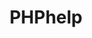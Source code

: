 ---
title: PHPhelp
crosslinks:
- PHP
- Wordpress
- SQL
- xkcd
- forhire
- s67ghg
- linux
- HTML
- phpcharity
- programming
- lua
- Serendipity
- lolphp
- arduino
- youtubefactsbot
- Database
- explainlikeimfive
- php
- WordPressThemes
- hQt6hv
---